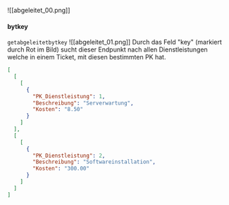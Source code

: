 ![[abgeleitet_00.png]]

#### bytkey
`getabgeleitetbytkey`
![[abgeleitet_01.png]]
Durch das Feld "key" (markiert durch Rot im Bild) sucht dieser Endpunkt nach allen Dienstleistungen welche in einem Ticket, mit diesen bestimmten PK hat.
```json  title:"Beispiel Ausgabe"
[
  [
    [
      {
        "PK_Dienstleistung": 1,
        "Beschreibung": "Serverwartung",
        "Kosten": "8.50"
      }
    ]
  ],
  [
    [
      {
        "PK_Dienstleistung": 2,
        "Beschreibung": "Softwareinstallation",
        "Kosten": "300.00"
      }
    ]
  ]
]
```